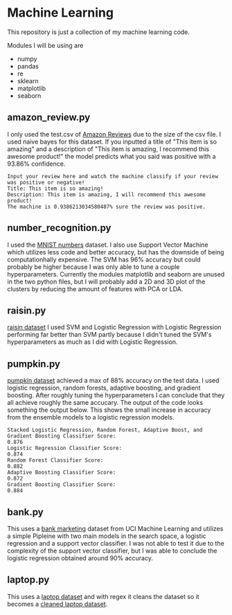 # Machine Learning

This repository is just a collection of my machine learning code.

Modules I will be using are
* numpy
* pandas
* re
* sklearn
* matplotlib
* seaborn

## amazon_review.py 
I only used the test.csv of [Amazon Reviews](https://www.kaggle.com/datasets/kritanjalijain/amazon-reviews?select=test.csv) due to the size of the csv file. I used naive bayes for this dataset. If you inputted a title of "This item is so amazing" and a description of "This item is amazing, I recommend this awesome product!" the model predicts what you said was positive with a 93.86% confidence.
```
Input your review here and watch the machine classify if your review was positive or negative!
Title: This item is so amazing!
Description: This item is amazing, I will recommend this awesome product!
The machine is 0.9386213034580487% sure the review was positive.
```
## number_recognition.py 
I used the [MNIST numbers](https://www.kaggle.com/competitions/digit-recognizer) dataset. I also use Support Vector Machine which utilizes less code and better accuracy, but has the downside of being computationhally expensive. The SVM has 96% accuracy but could probably be higher because I was only able to tune a couple hyperparameters. Currently the modules matplotlib and seaborn are unused in the two python files, but I will probably add a 2D and 3D plot of the clusters by reducing the amount of features with PCA or LDA. 
## raisin.py
[raisin dataset](https://www.kaggle.com/datasets/muratkokludataset/raisin-dataset) I used SVM and Logistic Regression with Logistic Regression performing far better than SVM partly because I didn't tuned the SVM's hyperparameters as much as I did with Logistic Regression. 
## pumpkin.py
[pumpkin dataset](https://www.kaggle.com/datasets/muratkokludataset/pumpkin-seeds-dataset) achieved a max of 88% accuracy on the test data. I used logistic regression, random forests, adaptive boosting, and gradient boosting. After roughly tuning the hyperparameters I can conclude that they all achieve roughly the same accucary. The output of the code looks something the output below. This shows the small increase in accuracy from the ensemble models to a logistic regression models.
```
Stacked Logistic Regression, Random Forest, Adaptive Boost, and Gradient Boosting Classifier Score:
0.876
Logistic Regression Classifier Score:
0.874
Random Forest Classifier Score: 
0.882
Adaptive Boosting Classifier Score:
0.872
Gradient Boosting Classifier Score:
0.884
```
## bank.py 
This uses a [bank marketing](https://archive.ics.uci.edu/dataset/222/bank+marketing) dataset from UCI Machine Learning and utilizes a simple Pipleine with two main models in the search space, a logistic regression and a support vector classifier. I was not able to test it due to the complexity of the support vector classifier, but I was able to conclude the logistic regression obtained around 90% accuracy.
## laptop.py
This uses a [laptop dataset](https://www.kaggle.com/datasets/ehtishamsadiq/uncleaned-laptop-price-dataset) and with regex it cleans the dataset so it becomes a [cleaned laptop dataset](https://www.kaggle.com/datasets/paperxd/laptop-prices-dataset).
